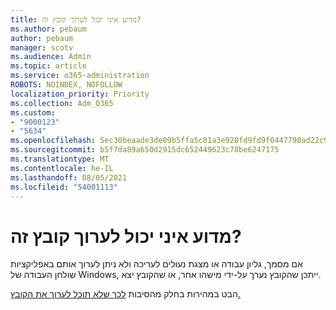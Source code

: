 ```yaml
---
title: מדוע איני יכול לערוך קובץ זה?
ms.author: pebaum
author: pebaum
manager: scotv
ms.audience: Admin
ms.topic: article
ms.service: o365-administration
ROBOTS: NOINDEX, NOFOLLOW
localization_priority: Priority
ms.collection: Adm_O365
ms.custom:
- "9000123"
- "5634"
ms.openlocfilehash: 5ec30beaade3de09b5ffa5c01a3e928fd9fd9f0447790ad22c98848271f11235
ms.sourcegitcommit: b5f7da89a650d2915dc652449623c78be6247175
ms.translationtype: MT
ms.contentlocale: he-IL
ms.lasthandoff: 08/05/2021
ms.locfileid: "54001113"
---
```

# <a name="why-cant-i-edit-this-file"></a>מדוע איני יכול לערוך קובץ זה?

אם מסמך, גליון עבודה או מצגת נעולים לעריכה ולא ניתן לערוך אותם באפליקציות שולחן העבודה של Windows, ייתכן שהקובץ נערך על-ידי מישהו אחר, או שהקובץ יצא.

הבט במהירות בחלק מהסיבות [לכך שלא תוכל לערוך את הקובץ.](https://support.office.com/article/why-can-t-i-edit-this-file-97315f48-aa5e-49d3-a4ae-a14b73daf87b)
